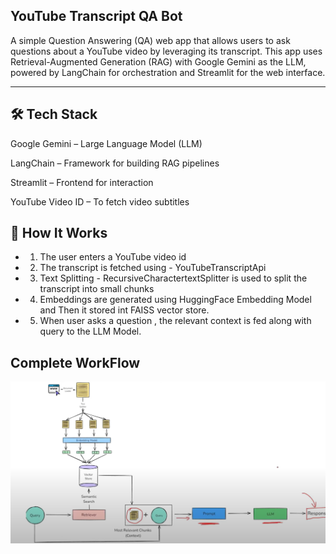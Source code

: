 ## YouTube Transcript QA Bot

A simple Question Answering (QA) web app that allows users to ask questions about a YouTube video by leveraging its transcript. This app uses Retrieval-Augmented Generation (RAG) with Google Gemini as the LLM, powered by LangChain for orchestration and Streamlit for the web interface.

---

## 🛠️ Tech Stack

Google Gemini – Large Language Model (LLM)

LangChain – Framework for building RAG pipelines

Streamlit – Frontend for interaction

YouTube Video ID – To fetch video subtitles



## 🧠 How It Works

- 1. The user enters a YouTube video id
- 2. The transcript is fetched using - YouTubeTranscriptApi
- 3. Text Splitting - RecursiveCharactertextSplitter is used to split the transcript into small chunks 
- 4. Embeddings are generated using HuggingFace Embedding Model and Then it stored int FAISS vector store.
- 5. When user asks a question , the relevant context is fed along with query to the LLM Model.



## Complete WorkFlow

![alt text](WorkFlow.png)
